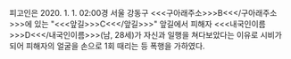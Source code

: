피고인은 2020. 1. 1. 02:00경 서울 강동구 <<<구아래주소>>>B<<</구아래주소>>>에 있는 "<<<앞길>>>C<<</앞길>>>" 앞길에서 피해자 <<<내국인이름>>>D<<</내국인이름>>>(남, 28세)가 자신과 일행을 쳐다보았다는 이유로 시비가 되어 피해자의 얼굴을 손으로 1회 때리는 등 폭행을 가하였다.